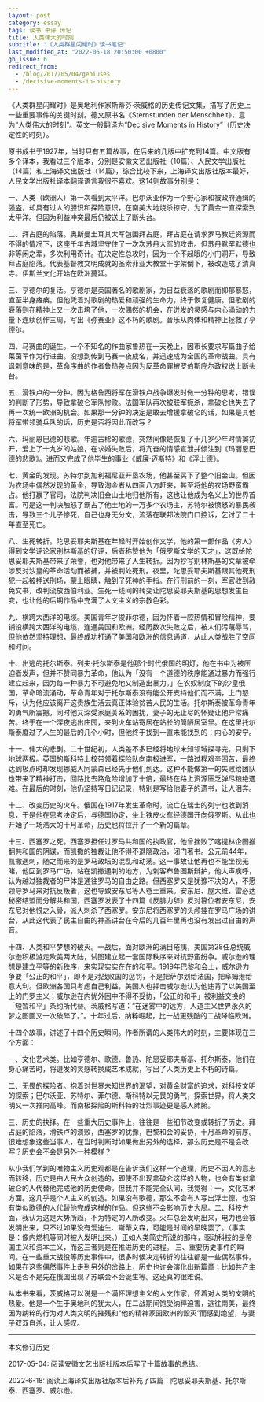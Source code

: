 ```yaml
---
layout: post
category: essay
tags: 读书 书评 传记
title: 人类伟大的时刻
subtitle: "《人类群星闪耀时》读书笔记"
last_modified_at: "2022-06-18 20:50:00 +0800"
gh_issue: 6
redirect_from:
  - /blog/2017/05/04/geniuses
  - /decisive-moments-in-history
---
```


《人类群星闪耀时》是奥地利作家斯蒂芬·茨威格的历史传记文集，描写了历史上一些重要事件的关键时刻。德文原书名《Sternstunden der Menschheit》，意为“人类伟大的时刻”。英文一般翻译为“Decisive Moments in History”（历史决定性的时刻）。

原书成书于1927年，当时只有五篇故事，在后来的几版中扩充到14篇。中文版有多个译本，我看过三个版本，分别是安徽文艺出版社（10篇）、人民文学出版社（14篇）和上海译文出版社（14篇），综合比较下来，上海译文出版社版本最好，人民文学出版社译本翻译语言我很不喜欢。这14则故事分别是：

一、人类（欧洲人）第一次看到太平洋。巴尔沃亚作为一个野心家和被政府通缉的强盗，却具有过人的胆识和探险意识，在南美大地烧杀掠夺，为了黄金一直探索到太平洋。但因为利益冲突最后仍被送上了断头台。

二、拜占庭的陷落。奥斯曼土耳其大军包围拜占庭，拜占庭在请求罗马教廷资源而不得的情况下，这座千年古城坚守住了一次次苏丹大军的攻击。但苏丹默罕默德也非等闲之辈，多次利用奇计。在决定性总攻时，因为一个不起眼的小门洞开，导致拜占庭陷落。代表基督教文明成就的圣索菲亚大教堂十字架倒下，被改造成了清真寺。伊斯兰文化开始在欧洲蔓延。

三、亨德尔的复活。亨德尔是英国著名的歌剧家，为日益衰落的歌剧而抑郁暴怒，直至半身瘫痪。但他凭着对歌剧的热爱和顽强的生命力，终于恢复健康。但歌剧的衰落则在精神上又一次击垮了他，一次偶然的机会，在迸发的灵感与内心涌动的力量下连续创作三周，写出《弥赛亚》这不朽的歌剧。音乐从肉体和精神上拯救了亨德尔。

四、马赛曲的诞生。一个不知名的作曲家鲁热在一天晚上，因市长要求写篇曲子给莱茵军作为行进曲。没想到传到马赛一夜成名，并迅速成为全国的革命战曲。具有讽刺意味的是，革命序曲的作者鲁热差点因为反革命罪被罗伯斯庇尔政权送上断头台。

五、滑铁卢的一分钟。因为格鲁西将军在滑铁卢战争爆发时做一分钟的思考，错误的判断了形势，导致拿破仑军队惨败。法国军队再次被联军扼杀，拿破仑也失去了再一次统一欧洲的机会。如果那一分钟的决定是敢去增援拿破仑的话，如果是其他将军带领骑兵队的话，历史是否将因此而改写？

六、玛丽恩巴德的悲歌。年逾古稀的歌德，突然间像是恢复了十几岁少年时情窦初开，爱上了十九岁的姑娘，在求婚失败后，将亢奋的情感宣泄并倾注到《玛丽恩巴德的悲歌》。进而又完成了他毕生的事业《威廉·迈斯特》和《浮士德》。

七、黄金的发现。苏特尔到加利福尼亚开垦农场，他甚至买下了整个旧金山。但因为农场中偶然发现的黄金，导致淘金者从四面八方赶来，甚至将他的农场野蛮霸占。他打赢了官司，法院判决旧金山土地归他所有，这也让他成为名义上的世界首富。可是这一判决触怒了霸占了他土地的一万多个农场主，苏特尔被愤怒的暴民袭击，导致三个儿子惨死，自己也身无分文，流落在联邦法院门口控诉，乞讨了二十年直至死亡。

八、生死转折。陀思妥耶夫斯基在年轻时开始创作文学，他的第一部作品《穷人》得到文学评论家别林斯基的好评，后者称赞他为「俄罗斯文学的天才」，这既给陀思妥耶夫斯基带来了荣誉，也对他带来了人生转折。因为抄写别林斯基的文章被牵涉反对沙皇的革命活动而被捕，并被判处死刑。夜里，陀思妥耶夫斯基跟其他死刑犯一起被押送刑场，蒙上眼睛，触到了死神的手指。在行刑前的一刻，军官收到赦免文书，改判流放西伯利亚。生死一线间的转变让陀思妥耶夫斯基的思想发生巨变，也让他的后期作品中充满了人文主义的宗教色彩。

九、横跨大西洋的电缆。美国青年才俊菲尔德，因为怀着一腔热情和冒险精神，要铺设横跨大西洋的电缆，连通美国和欧洲。经历数次失败之后，被人们污蔑辱骂，但他依然坚持理想，最终成功打通了美国和欧洲的信息通道，从此人类战胜了空间和时间。

十、出逃的托尔斯泰。列夫·托尔斯泰是他那个时代俄国的明灯，他在书中为被压迫者发声，但并不赞同暴力革命，他认为「没有一个道德的秩序能通过暴力而强行建立起来，因为每一种暴力不可避免地又制造出暴力。」在农奴制度下的沙皇俄国，革命暗流涌动，革命青年对于托尔斯泰没有能公开支持他们而不满，上门怒斥，认为他应该离开这贵族生活去真正体验贫苦人民的生活。托尔斯泰被革命青年的勇气所震撼，同时他又深受家庭关系的困扰，妻子的无止尽的怀疑让他异常痛苦。终于在一个深夜逃出庄园，来到火车站寄居在站长的简陋居室里。在这里托尔斯泰度过了人生的最后的几个小时，但他终于找到一直未能找到的：内心的安宁。

十一、伟大的悲剧。二十世纪初，人类差不多已经将地球未知领域探寻完，只剩下地球两极。英国的斯科特上校带领着探险队向南极进军，一路过程艰辛困苦，最终达到极点时却发现挪威人阿蒙森已经先于他们到达。这种不能做第一的失败给团队也带来了精神打击，回路比去路危险增加了十倍，最终在路上资源匮乏弹尽粮绝遇难。在最后的时刻，他仍坚持写日记记录，特别是写给他妻子的遗书，让人泪奔。

十二、改变历史的火车。俄国在1917年发生革命时，流亡在瑞士的列宁也收到消息，于是他在思考决定后，与德国协定，坐上铁皮火车经德国开向俄罗斯。从此也开始了一场浩大的十月革命，历史也将拉开了一个新的篇章。

十三、西塞罗之死。西塞罗担任过罗马共和国的执政官，他曾挫败了喀提林企图推翻共和国的阴谋，而凯撒的独裁让他不得不退隐政治，闭门著书。公元前44年，凯撒遇刺，随之而来的是罗马政坛的混乱和动荡。这一事故让他再也不能坐视无睹，他回到罗马广场，站在凯撒遇刺的地方，为刺客布鲁图斯辩护，他大声疾呼，认为越过独裁者的尸体是通往罗马的自由之路。但西塞罗又是犹豫不决的人，不愿领导罗马来对抗反叛者，这也导致安东尼等人卷土重来。安东尼、屋大维、雷必达秘密结盟而分解共和国，西塞罗发表了十四篇《反腓力辞》反对篡位者安东尼，安东尼对他恨之入骨，派人刺杀了西塞罗。安东尼将西塞罗的头颅挂在罗马广场的讲台，从此这代表了民主自由的神圣讲台在今后的几百年里再也没有发出过自由的声音。

十四、人类和平梦想的破灭。一战后，面对欧洲的满目疮痍，美国第28任总统威尔逊积极游走欧美两大陆，试图建立起一套国际秩序来对抗野蛮纷争。威尔逊的理想是建立平等的新秩序，来实现实实在在的和平。1919年巴黎和会上，威尔逊力争要「公正的和平」，即不是对战败国的惩罚，不是把萨尔划给法国，把阜姆港给意大利。但欧洲各国只考虑自己利益，美国人也抨击威尔逊认为他违背了以美国至上的门罗主义；威尔逊在内忧外困中不得不妥协，「公正的和平」被利益交换的「短暂和平」条约所代替。茨威格写道：“在迷雾中的远方，人道主义世界永久的梦之图画又一次破碎了。”。十年过后，纳粹崛起，比一战更残酷的二战降临欧洲。

十四个故事，讲述了十四个历史瞬间。作者所谓的人类伟大的时刻，主要体现在三个方面：

一、文化艺术类。比如亨德尔、歌德、鲁热、陀思妥耶夫斯基、托尔斯泰，他们在身心痛苦时，将迸发的灵感转换成艺术成就，写出了人类历史上不朽的诗篇。

二、无畏的探险者。抱着对世界未知世界的渴望，对黄金财富的追求，对科技文明的探索；巴尔沃亚、苏特尔、菲尔德、斯科特以无畏的勇气，探索世界，将人类文明又一次推向高峰。而南极探险的斯科特的壮烈事迹更是感人肺腑。

三、历史的抉择。在一些重大历史事件上，往往是一些细节改变或转折了历史。拜占庭的陷落，滑铁卢的溃败，西塞罗的犹豫，巴黎和会的妥协，十月革命的前序。很难想象这些当事人，在当时判断时如果做出另外的选择，那么历史是不是会改写？历史会不会是另外一种模样？

从小我们学到的唯物主义历史观都是在告诉我们这样一个道理，历史不因人的意志而转移，历史是由人民大众创造的，即使不出现拿破仑这样的人物，也会有类似拿破仑的人代替他完成他的历史使命。但我并不能完全认同，我觉得：一，文化艺术方面。这几乎是个人主义的创造。如果没有歌德，那么不会有人写出浮士德，也没有类似歌德的人代替他完成这样的作品。但这些不会影响历史大局。二、科技方面，我认为这是大势所趋，不为特定的人所改变。火车总会发明出来，电力也会被发明出来，只不过如果没有爱迪生、斯蒂文森，可能是时间的早晚罢了。（事实是：像内燃机等同时被人发明出来。）正如人类简史所说的那样，驱动科技的是帝国主义和资本主义，而这三者则是在推进历史的进程。 三、重要历史事件的瞬间。在一些重大战役等历史事件中，很多时候决定转折的往往都是一些偶然事件。如果在这些偶然事件上走到另外的岔路上，历史也许会演化出新篇章；比如共产主义是否不是先在俄国出现？苏联会不会诞生等。这还真的很难说。

从本书来看，茨威格可以说是一个满怀理想主义的人文作家，怀着对人类的文明的热爱。他是一个生于奥地利的犹太人，在二战期间饱受纳粹迫害，逃往南美，最终因为纳粹的行为对人类文明的摧残和“他的精神家园欧洲的毁灭”而感到绝望，与妻子双双自杀，让人感叹。


----------------------------
本文修订历史：

2017-05-04: 阅读安徽文艺出版社版本后写了十篇故事的总结。

2022-6-18: 阅读上海译文出版社版本后补充了四篇：陀思妥耶夫斯基、托尔斯泰、西塞罗、威尔逊。
